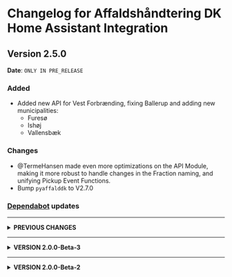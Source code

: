 # Changelog for Affaldshåndtering DK Home Assistant Integration

## Version 2.5.0

**Date**: `ONLY IN PRE_RELEASE`

### Added
* Added new API for Vest Forbrænding, fixing Ballerup and adding new municipalities:
  * Furesø
  * Ishøj
  * Vallensbæk

### Changes

* @TermeHansen made even more optimizations on the API Module, making it more robust to handle changes in the Fraction naming, and unifying Pickup Event Functions.
* Bump `pyaffalddk` to V2.7.0

### [Dependabot](https://github.com/apps/dependabot) updates

---------------------------

<details>
  <summary><b>PREVIOUS CHANGES</b></summary>

## Version 2.4.3

**Date**: `2025-05-18`

## What's Changed

* **Calendar Items are now no longer full day events**, but have a timespan for the day. Default is from 7:00 to 15:00, but both these can be changed in the configuration settings. First part of fixing [#93](https://github.com/briis/affalddk/issues/93)
  * Function still missing to move to *Next Pickup* when time of day has passed. This is a bit more complicated, as we only update data a few times a day.
  * You might see that existing calendar entries are not changed right away, but all future entries will be time based and not date based.
* Fixing several missing fractions:
  * Rudersdal - Material type [Farligt affald, distrikt A] is not defined in the system for Genbrug #289
  * Herlev - Herlev Kommune - #290
  * Bornholms Kommune #291
  * Helsingør Kommune - Mangler 5 entiteter #292
  * Sønderborg mangler en entitet #293
  * [Storskrald Distrikt 3] is not defined #294
* Big re-structure and cleanup of internal material string to defined fractions code
* Bump `pyaffalddk` to V2.6.0

## Version 2.4.2

**Date**: `2025-05-12`

## What's Changed

* Fixing issue with new installations not displaying any data. Closing [AffaldDK #281](https://github.com/briis/affalddk/issues/281)

  **For those people who made a new setup of an address, after 2.4.0, you have to remove that address, and set it up again, and then it should work**
* Fixing missing Fractions in Høe-Taastrup, Esbjerg, Gentofte and Hjørring. Cloising issues:
  * [#280](https://github.com/briis/affalddk/issues/280)
  * [#277](https://github.com/briis/affalddk/issues/277)
  * [#275](https://github.com/briis/affalddk/issues/275)
  * [#265](https://github.com/briis/affalddk/issues/265)
* Unfortunately we also had to remove the following Municipalities from the supported list, as they are still stuck behind the MitID wall, and we have found no alternative way to support those:
  * Frederiksberg
  * Hedensted
  * Ringsted
* Bump `pyaffalddk` to V2.5.1

## Version 2.4.1

**Date**: `2025-05-11`

## What's Changed
* Fixing issue with configure of new entities Closing [AffaldDK #276](https://github.com/briis/affalddk/issues/276)

## Version 2.4.0

**Date**: `2025-05-11`

We have now decided to release this as the new official release 2.4.0, which implements a whole new backend module that has gone through a tremendous rework, mostly thanks to @TermeHansen.
We do realize there will still be some naming of fractions or missing fractions that you will find, but please report this by opening an issue, and **remember to attach the log output from HA**.

Many Municipalities started to use MitID, for validation before you could retrieve data for your Garbage Collection. This meant in reality that this Component stopped working when that happened.
@TermeHansen with the support from @ttopholm have now made a new interface, that uses the **Perfect Waste** API to retrieve the data.
@TermeHansen has also implemented the first version that supports **Affaldsportalen**. So if you can see your Garbage Collection schedule using that App or Website, you should also be able to use this Integration.
This should solve the issue for all the Municipalities that use them. But not all do. We have gone through the list, and to our best knowledge, all previously supported Municpalities should still work, and on top of that there is now also support for 4 new Municpalities:
- Ballerup
- Guldborgsund
- Kalundborg
- Lolland

## What's Changed
* Timezone bug in ics data from Kbh by @TermeHansen in #26
* new interface for Perfect Waste by @TermeHansen in #28
* Adding interface for the affaldsportalen / renoweb.servicegh
* Changed address_id to the new naming uid, to avoid unique_id issues. Fixing partly [#273](https://github.com/briis/affalddk/issues/273)
* Adopted code to match changes in `pyaffalddk` 2.5.0
* Added and/or changed Fractions for the following Municipalities_
  * Mariagerfjord ([#261](https://github.com/briis/affalddk/issues/261))
  * Aalborg ([#261](https://github.com/briis/affalddk/issues/261))
  * Egedal ([#261](https://github.com/briis/affalddk/issues/261))
  * Svendborg ([#261](https://github.com/briis/affalddk/issues/261))
  * Glostrup ([#261](https://github.com/briis/affalddk/issues/261))
  * Lyngby-Taarbaek ([#261](https://github.com/briis/affalddk/issues/261))
  * Esbjerg ([#267](https://github.com/briis/affalddk/issues/267))
  * Randers ([#268](https://github.com/briis/affalddk/issues/268))
  * Sønderborg ([#269](https://github.com/briis/affalddk/issues/269))
  * Kerteminde ([#270](https://github.com/briis/affalddk/issues/270))
  * Næstved ([#271](https://github.com/briis/affalddk/issues/271))
  * Jammerbugt ([#273](https://github.com/briis/affalddk/issues/273))
  * Rudersdal
  * Rødovre
* Bump `pyaffalddk` to V2.5.0

## Version 2.3.1

**Date**: `2025-05-01`

## What's Changed

* Fixing wrong pickup date for KK, due to conversion to UTC. Thank you to @TermeHansen for implementing this
* Bump `pyaffalddk` to V2.2.1

## [Dependabot](https://github.com/apps/dependabot) updates

## Version 2.3.0

**Date**: `2025-04-24`

## What's Changed

* Support for **Københavns Kommune** added. Thank you to @TermeHansen for implementing this
* Rewritten `Config Flow`, to remove deprecation warning.
* Bump `pyaffalddk` to V2.2.0

## Version 2.2.3

**Date**: `2025-03-19`

## What's Changed

* Fixing Missing Material in Egedal Kommune. Closing [AffaldDK #221](https://github.com/briis/affalddk/issues/221)
* Fixing Missing Material in Gladsaxe Kommune. Closing [AffaldDK #238](https://github.com/briis/affalddk/issues/238)
* Fixing Missing Material in Gribskov Kommune. Closing [AffaldDK #242](https://github.com/briis/affalddk/issues/242)
* Fixed Blocking Call. Closing [AffaldDK #213](https://github.com/briis/affalddk/issues/213)
* Added function to find a date based on Weekday and Odd or Even week. Closing [AffaldDK #226](https://github.com/briis/affalddk/issues/226)
* **IMPORTANT** Removed Sorø Kommune as they no longer have en open API.
* Bump `pyaffalddk` to V2.1.7

## Version 2.2.2

**Date**: `2025-01-07`

## What's Changed

* Changed the Last Update field as this causes blocking IO issues with Home Assistant. Now this value is calculated based on homeassistant dt functions.
* Fixing missing DAYLIGHT information in iCal data. Closing [AffaldDK #205](https://github.com/briis/affalddk/issues/205)
* Fixing missing containers in Køge after renaming. Closing [AffaldDK #207](https://github.com/briis/affalddk/issues/207)
* Bump development environment to Python 3.1.3 and Home Assistant 2025.1
* Bump `pyaffalddk` to V2.1.6

## Version 2.2.1

**Date**: `2024-12-09`

## What's Changed

* Fixing renamed containers in Egedal kommune. Closing [AffaldDK #194](https://github.com/briis/affalddk/issues/194)
* Bump `pyaffalddk` to V2.1.2

## Version 2.2.0

**Date**: `2024-11-26`

## What's Changed

* Added Odense Kommune to list of supported municipalities.
* Added Aarhus Kommune to list of supported municipalities.
* Added base support for municipalities that can deliver data via an iCalendar file.
* Added new Material Type `Genbrugsspand, 240L (2-delt) (1 stk.)`. Closing [AffaldDK #186](https://github.com/briis/affalddk/issues/186)
* Bump `pyaffalddk` to V2.1.1

## Version 2.1.20

**Date**: `2024-11-19`

## What's Changed

* **IMPORTANT** Around every New Year a bunch of Pickup Types will have no dates for the next pickup, as the calendar for the following year has not yet been created. That will result in some Sensors with `Undefined` or `Unavailable` in their value, and they will be unavailable, until they have a date again. As of version 2.1.20, they will now get an artificial date which is always December 31. the following year. As soon as a valid date is found for these sensors, this date will be used instead.
* Fixing issue where there is a weekday present but next pick-up is undefined. Typically occurs around New Years time. Closing [AffaldDK #179](https://github.com/briis/affalddk/issues/179)
* Added Municipality and Address ID to 'Service Info', to be used when asking for support.
* Bump `pyaffalddk` to V2.0.44

## Version 2.1.19

**Date**: `2024-10-11`

## What's Changed

* Corrected wrong image for Pap, Pair, Glas & Metal. Closing [AffaldDK #159](https://github.com/briis/affalddk/issues/159)
* Added new Material Type `juletrae` and also added new image. Closing [AffaldDK #165](https://github.com/briis/affalddk/issues/165)
* Bump `pyaffalddk` to V2.0.41

## Version 2.1.18

**Date**: `2024-10-04`

## What's Changed

* Start Fixing issues, after Bornholm has changed naming of many un its. Contributing to [AffaldDK #159](https://github.com/briis/affalddk/issues/159)
* Bump `pyaffalddk` to V2.0.40

## Version 2.1.17

**Date**: `2024-09-26`

## What's Changed

* Fixing missing Types in Svendborg. Closing [AffaldDK #151](https://github.com/briis/affalddk/issues/151)
* Fixing missing Types in Horsens. Closing [pyaffalddk #14](https://github.com/briis/pyaffalddk/issues/14)
* Bump `pyaffalddk` to V2.0.39

## Version 2.1.16

**Date**: `2024-08-20`

## What's Changed

* Fixing missing Types in Solrød. Closing [AffaldDK #139](https://github.com/briis/affalddk/issues/139)
* Fixing missing Types in Egedal. Closing [AffaldDK #142](https://github.com/briis/affalddk/issues/142)
* Bump `pyaffalddk` to V2.0.38

## Version 2.1.15

**Date**: `2024-08-13`

This is a **minor update**, and if you don't live in Vordingborg Kommune, there is no need to install this.

## What's Changed

* Fixing missing Types in Vordingborg. Closing [AffaldDK #136](https://github.com/briis/affalddk/issues/136)
* Bump `pyaffalddk` to V2.0.37

## Version 2.1.14

**Date**: `2024-08-06`

## What's Changed

* Fixing missing Types in Ringsted. Closing [AffaldDK #133](https://github.com/briis/affalddk/issues/133)
* Bump `pyaffalddk` to V2.0.36

## Version 2.1.13

**Date**: `2024-07-29`

## What's Changed

* Fixing missing Types in Albertslund. Closing [AffaldDK #129](https://github.com/briis/affalddk/issues/129)
* Bump `pyaffalddk` to V2.0.35

## Version 2.1.12

**Date**: `2024-07-06`

## What's Changed

* Fixing missing containers in Esbjerg. Closing [AffaldDK #117](https://github.com/briis/affalddk/issues/117)
* Fixing missing containers in Gribskov. Closing [AffaldDK #118](https://github.com/briis/affalddk/issues/118)
* Bump dependency `pyaffalddk` to version 2.0.34

## Version 2.1.11

**Date**: `2024-06-30`

## What's Changed

* Adding Bornholm as new Municipality. I have limited test data to go on, but some data is being returned. If anything is missing, please report back. Closing [#114](https://github.com/briis/affalddk/issues/114)
* Bump dependency `pyaffalddk` to version 2.0.33

  ## Version 2.1.10

  **Date**: `2024-06-15`

  ## What's Changed

* Fixing missing details for Faxe. Closing [`pyaffalddk` #4](https://github.com/briis/pyaffalddk/issues/4)
* Fixing missing details for Lyngby-Taarbæk. Closing [#105](https://github.com/briis/affalddk/issues/105)
* Bump dependency `pyaffalddk` to version 2.0.31


  ## Version 2.1.9

  **Date**: `2024-05-28`

  ## What's Changed

* Fixing missing details for Slagelse and Randers. Closing [#97](https://github.com/briis/affalddk/issues/97)
* Bump dependency `pyaffalddk` to version 2.0.30

## [Dependabot](https://github.com/apps/dependabot) updates

  ## Version 2.1.8

  **Date**: `2024-05-12`

  ## What's Changed

* Fixing missing details for Vejen and Randers. Closing [#87](https://github.com/briis/affalddk/issues/87) and [pyaffalddk #3](https://github.com/briis/pyaffalddk/issues/3)
* Bump dependency `pyaffalddk` to version 2.0.29

  ## Version 2.1.7

  **Date**: `2024-05-04`

  ## What's Changed

- Added new Categories `Madaffald` and `Restaffald`
- Added new category images for `restaffald` and `madaffald`
- Fixed missing containers for Glostrup Kommune. Closing [#79](https://github.com/briis/affalddk/issues/79)
- Fixed missing containers for Egedal Kommune. Closing [#84](https://github.com/briis/affalddk/issues/84)
- Fixed missing containers for Lyngby-Taarbæk Kommune. Closing [#83](https://github.com/briis/affalddk/issues/83)
- Fixed missing Tekstil container for Solrød Kommune.
- Bump dependency `pyaffalddk` to version 2.0.28

  ## Version 2.1.6

  **Date**: `2024-04-22`

  ## What's Changed

- Modified change from `pyaffalddk` 2.0.25, as it caused problems for many with the category Storskrald. It will now work for all, including Gladsaxe. Closing [#76](https://github.com/briis/affalddk/issues/76)
- Added more details to warning if category not found. Makes it easier to debug when errors are reported.
- Bump dependency `pyaffalddk` to version 2.0.26

  ## Version 2.1.5

  **Date**: `2024-04-19`

  ## What's Changed

- Added new category Plast, MDK, Glas & Metal.
- Added missing containers for Varde kommune. Closing #75
- Support for Gladsaxe kommunes storskrald definition by @DeKi90
- Bump dependency `pyaffalddk` to version 2.0.24

  ## Version 2.1.4

  **Date**: `2024-04-16`

  This is a minor release, with a Hotfix for Faxe Kommune

  ## What's Changed

- Added `|` as separator to Next Pickup sensor, to easier identify items.
- Added missing containers for Papir & Plast and Metal & Glas for Faxe kommune. Closing #71
- Bump dependency `pyaffalddk` to version 2.0.23

  ## Version 2.1.3

  **Date**: `2024-04-07`

  ## What's Changed

- Added missing container for Svendborg kommune. Closing [#68](https://github.com/briis/affalddk/issues/68)
- Added missing container for Mariagerfjord kommune. Closing [#67](https://github.com/briis/affalddk/issues/67)
- Imporoved error handling on sensor entities.
- Bump dependency `pyaffalddk` to version 2.0.22

  ## Version 2.1.2

  **Date**: `2024-04-05`

  ## What's Changed

- Re-added `Miljøboks` for Gentofte kommune as it was placed in the wrong location for 2.1.1. Closing [#64](https://github.com/briis/affalddk/issues/64)
- Bump dependency `pyaffalddk` to version 2.0.21

  ## Version 2.1.1

  **Date**: `2024-04-03`

  ## What's Changed

- Found the real error for the sensors not being updated when containers have been collected. All data is now updated correctly according to the update interval set. Closing [#61](https://github.com/briis/affalddk/issues/61)
- Added `Miljøboks` for Gentofte kommune. Closing [#64](https://github.com/briis/affalddk/issues/64)
- Bump dependency `pyaffalddk` to version 2.0.20

  ## Version 2.1.0

  **Date**: `2024-03-30`

  ## What's Changed

- The biggest change in this version is that you no longer need to download the images for the `entity_picture`. Thanks to @LordMike these images are now embedded as base64 data images. @LordMike did a lot of work to ensure the images are small enough to be able stay under the character limit, and he also made a great little script I can use if and when future changes to images are needed. Thanks again @LordMike. With this implemented, you do not need the images in `/config/www/affalddk` and this directory can be deleted.
- Updates are sometimes not executed according to time interval. This release should now fix this. Closing [#61](https://github.com/briis/affalddk/issues/61)
- Adjusted the update Interval, so that you can now set it to between 1 and 24 hours.
- Migrated dependency `pyrenoweb` to `pyaffalddk` as the plan is to support more than RenoWeb in the future, and then the name should embrace that.

  ## Version 2.0.7

  **Date**: `2024-03-26`

  ## What's Changed

**NOTE**: A new category 'plast' has been added, so you will have to redownload the images files.

- Removed Furesø kommune as they are no longer using Renoweb. Closing [#51](https://github.com/briis/affalddk/issues/51)
- Added Lejre kommune, that was left out in the initial release. Closing [#52](https://github.com/briis/affalddk/issues/52)
- Fixing wrong date count on sensors. Closing [#54](https://github.com/briis/affalddk/issues/54)
- Fixed categories for Solrød kommune. Closing [#53](https://github.com/briis/affalddk/issues/53)
- Fixing the `calendar.get_events` service call so that it now supports a start and end date. Thank you to @chamook for the initial Pull Request.
- Partly fix of #59. Catagorize container `Pap og papir/metal, glas og hård plast` correctly for Sorø Kommune
- Bumped minimum required HA version to 2024.2.0, to ensure that HA is using Python 3.12. Previous versions of Python might not work.
- Bump dependency `pyrenoweb` to 2.0.17

  ## Version 2.0.6

  **Date**: `2024-03-23`

  ## What's Changed

- Compressed newly added SVG images, so they are faster to load.
- Placing Textil correctly for Roskilde and Aalborg (and possible other Municipalities). Cloisng #49
- Adding new category `papirglasmetalplast`. **Note** You need to download the image files again.
- Fixing missing containers for Lyngby-Taarbæk. Closing #50
- Fixing occasionally wrong address id being returned.
- Bump dependency `pyrenoweb` to 2.0.15


  ## Version 2.0.5

  **Date**: `2024-03-22`

  ## What's Changed

- Fixing missing containers for Lyngby-Taarbæk. Closing issue [#40](https://github.com/briis/affalddk/issues/40)
- Fixing missing containers for Aalborg. Closing issue [#35](https://github.com/briis/affalddk/issues/35)
- Fixing missing containers for Rødovre
- Fixing missing containers for Solrød. Closing issue [#32](https://github.com/briis/affalddk/issues/32)
- Removed Rebild Kommune from the supported Municipalities list, as they have switched to another provider. Working on adding support for that provider, that also seems to service other Municipalities in Nordjylland.
- Added support for Billund Kommune. They were accidentially left out.
- Added new Categories `batterier`, `papirglasdaaser` and `elektronik`. **NOTE:** This also means you will have to redownload the images and update the directory with new files.
- Converted Calendar Events from time based events to full day events. Giving better support for some Lovelace cards. Closing [#34](https://github.com/briis/affalddk/issues/34)
- The sensor `Næste Afhentning`, now has a list of all entities that are picked up on that date. Use the attribute `name` to get the categories, and the attribute `description` to get a more detailed list of content. The icon and entity_picture will now always be the recycle symbol. Closing issue [#41](https://github.com/briis/affalddk/issues/41) and [#42](https://github.com/briis/affalddk/issues/42)
- Bump dependency `pyrenoweb` to 2.0.14

  ## Version 2.0.4

  **Date**: `2024-03-12`

  ## What's Changed

- Adding new Attribute `date_short`. Closing [#22](https://github.com/briis/affalddk/issues/22)
- Fixing missing update of Calendard state. Closing [#27](https://github.com/briis/affalddk/issues/27)
- Fixing missing Containers for Kerteminde. Closing [#19](https://github.com/briis/affalddk/issues/19)
- Bump dependency `pyrenoweb` to 2.0.11

  ## Version 2.0.3

  **Date**: `2024-03-10`

  This is a Hotfix release, only adding missing containers for some municipalities.

  I am sorry for these frequent releases, but this will most likely go on for a little while, until we mapped all the containers to the right Category. If you are missing a container, please add this to your configuration file:
```yaml
logger:
  default: warning
  logs:
    custom_components.affalddk: error
    pyrenoweb: error
```
And create an issue with the data from the logfile, and the Municipality that has the issue.

  ## What's Changed

- Fixing the Genbrug category for Hvidovre kommune
- Fixing the Genbrug category for Greve kommune
- Fixing the Genbrug category for Egedal kommune
- Bump dependency `pyrenoweb` to 2.0.10


  ## Version 2.0.2

  **Date**: `2024-03-09`

  ## What's Changed

  This is a Hotfix release, only adding missing containers for some municipalities

- Add missing containers for Rudersdal and Høje Taastrup. Closing [#15](https://github.com/briis/affalddk/issues/15) and [#16](https://github.com/briis/affalddk/issues/16)
- Optimied a few SVG files.
- Bump dependency `pyrenoweb` to 2.0.9


  ## Version 2.0.1

  **Date**: `2024-03-07`

  ## What's Changed

- Fixing wrong Issue Link address. Closing [#10](https://github.com/briis/affalddk/issues/10)
- Bump pyrenoweb to 2.0.5 Closing wrong types of garbage types in Egedal and Allerød [#6](https://github.com/briis/affalddk/issues/6)
- Handling the case where the same Road exists more than once in a Municipality. There is now a requirement to enter the Zipcode of the Address when setting up a new entity in Home Assistant. Closing Issue [#5](https://github.com/briis/affalddk/issues/5)
- Fixing missing containers in Aalborg. Closing [#11](https://github.com/briis/affalddk/issues/11)
- Added Rudersdal back to the list as they do work with this Integration. Closing [#8](https://github.com/briis/affalddk/issues/8)
- Bump dependency `pyrenoweb` to 2.0.6


  ## Version 2.0.0

  **Date**: `2024-03-04`

  ## What's Changed
  * Even though it says V2.0.0, this is the first release of this Integration. Please see the [README.md](https://github.com/briis/affalddk/blob/main/README.md) for a descriptin and installation instructions.
</details>

---------------------------
<details>
  <summary><b>VERSION 2.0.0-Beta-3</b></summary>

  ## Version 2.0.0-Beta-3

  **Date**: `2024-03-04`

  ## What's Changed
  * Bump ruff from 0.2.2 to 0.3.0 by @dependabot in https://github.com/briis/affalddk/pull/1
  * Version 2 beta3 by @briis in https://github.com/briis/affalddk/pull/2

  ## New Contributors
  * @dependabot made their first contribution in https://github.com/briis/affalddk/pull/1
  * @briis made their first contribution in https://github.com/briis/affalddk/pull/2

  **Full Changelog**: https://github.com/briis/affalddk/compare/2.0.0-beta2...v2.0.0-beta3

</details>

---------------------------
<details>
  <summary><b>VERSION 2.0.0-Beta-2</b></summary>

  ## Version 2.0.0-Beta-2

  **Date**: `2024-03-03`

  ### Changes

  Please see the [README.md](https://github.com/briis/affalddk/blob/main/README.md) before installation.

  This integration replaces the [RenoWeb integration](https://github.com/briis/renoweb), which will no longer be maintained.

  This is a complete rewrite of the RenowWeb V1.x Integration as the API this uses is slowly being phased out, and we needed to find a new way of collecting the data.

  If you were a previous user of Renoweb, you would have had to de-install the Integration before upgrading, as Unique ID's of all sensors would have been new, thus having to change your Automations, Scripts and Dashboard entries.
  With that in mind I decided to also use the opportunity to change the domain name of the Integration to `affalddk` So why change the name and not just give it a new version number?

  For a long time I wanted to have this Integration part of the Default HACS store, but in order to do that, you need to have Logo and icon images in the Home Assistant Brand Database. As Renoweb does not really have a logo by itself, I could not create one, as this could violate their rights to the name. But calling it something that is not related directly to Renoweb, gives me the possibility to invent my own logo and thus getting this added to the Default HACS store.

  If you were a previous user of Renoweb the Major changes to this integration are:

  - I now use a new API. The V1 API was based on a Renoweb API that is being phased ot, and over the last few months I have seen more and more municipalities disappearing from the supported municipalities. The new API is the same most Municipalities use, when you go to their official web page and search for your address and then get Pickup Schedules.
  - The `Sensors` are new, and not named the same way as the V1 sensors. Thus there is no upgrade path. With each sensor I now also iclude the official Pictograms as Entity Pictures, which you can use in your dashboard. **Note**: This image files must be installed manually - please see the README file).
  - There is a new local `Calendar` entity created, which has a full-day event every time there is a Pick-up. The event will contain a Description and what content is being picked up.
  - The `Binary Sensors` have not been created. If anyone uses these, raise an issue on Github.

  I have now been through all Municipalities and checked if they work with this Integration. There are 47 Munipalities that will work , and if you don't see your municipality in the Dropdown List, then it will not work.

</details>


